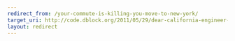 ```yaml
---
redirect_from: /your-commute-is-killing-you-move-to-new-york/
target_uri: http://code.dblock.org/2011/05/29/dear-california-engineer-your-commute-is-killing-you-move-to-new-york.html
layout: redirect
---
```


